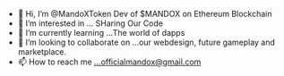 - 👋 Hi, I’m @MandoXToken Dev of $MANDOX on Ethereum Blockchain
- 👀 I’m interested in ... SHaring Our Code
- 🌱 I’m currently learning ...The world of dapps
- 💞️ I’m looking to collaborate on ...our webdesign, future gameplay and marketplace.
- 📫 How to reach me ...officialmandox@gmail.com

<!---
MandoXToken/MandoXToken is a ✨ special ✨ repository because its `README.md` (this file) appears on your GitHub profile.
You can click the Preview link to take a look at your changes.
--->

